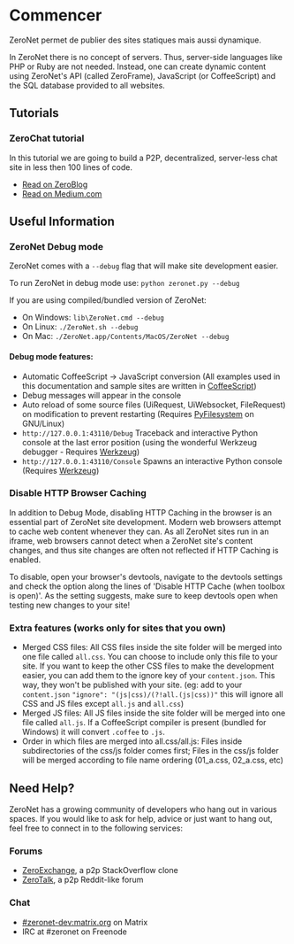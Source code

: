 # Commencer

ZeroNet permet de publier des sites statiques mais aussi dynamique.

In ZeroNet there is no concept of servers. Thus, server-side languages like PHP or Ruby are not needed. Instead, one can create dynamic content using ZeroNet's API (called ZeroFrame), JavaScript (or CoffeeScript) and the SQL database provided to all websites.

## Tutorials

### ZeroChat tutorial

In this tutorial we are going to build a P2P, decentralized, server-less chat site in less then 100 lines of code.

* [Read on ZeroBlog](http://127.0.0.1:43110/Blog.ZeroNetwork.bit/?Post:99:ZeroChat+tutorial)
* [Read on Medium.com](https://decentralize.today/decentralized-p2p-chat-in-100-lines-of-code-d6e496034cd4)

## Useful Information

### ZeroNet Debug mode

ZeroNet comes with a `--debug` flag that will make site development easier.

To run ZeroNet in debug mode use: `python zeronet.py --debug`

If you are using compiled/bundled version of ZeroNet:

* On Windows: `lib\ZeroNet.cmd --debug`
* On Linux: `./ZeroNet.sh --debug`
* On Mac: `./ZeroNet.app/Contents/MacOS/ZeroNet --debug`

#### Debug mode features:

- Automatic CoffeeScript -> JavaScript conversion (All examples used in this documentation and sample sites are written in [CoffeeScript](http://coffeescript.org/))
- Debug messages will appear in the console
- Auto reload of some source files (UiRequest, UiWebsocket, FileRequest) on modification to prevent restarting (Requires [PyFilesystem](http://pyfilesystem.org/) on GNU/Linux)
- `http://127.0.0.1:43110/Debug` Traceback and interactive Python console at the last error position (using the wonderful Werkzeug debugger - Requires [Werkzeug](http://werkzeug.pocoo.org/))
- `http://127.0.0.1:43110/Console` Spawns an interactive Python console (Requires [Werkzeug](http://werkzeug.pocoo.org/))

### Disable HTTP Browser Caching

In addition to Debug Mode, disabling HTTP Caching in the browser is an essential part of ZeroNet site development. Modern web browsers attempt to cache web content whenever they can. As all ZeroNet sites run in an iframe, web browsers cannot detect when a ZeroNet site's content changes, and thus site changes are often not reflected if HTTP Caching is enabled.

To disable, open your browser's devtools, navigate to the devtools settings and check the option along the lines of 'Disable HTTP Cache (when toolbox is open)'. As the setting suggests, make sure to keep devtools open when testing new changes to your site!

### Extra features (works only for sites that you own)

 - Merged CSS files: All CSS files inside the site folder will be merged into one file called `all.css`. You can choose to include only this file to your site. If you want to keep the other CSS files to make the development easier, you can add them to the ignore key of your `content.json`. This way, they won't be published with your site. (eg: add to your `content.json` `"ignore": "(js|css)/(?!all.(js|css))"` this will ignore all CSS and JS files except `all.js` and `all.css`)
 - Merged JS files: All JS files inside the site folder will be merged into one file called `all.js`. If a CoffeeScript compiler is present (bundled for Windows) it will convert `.coffee` to `.js`.
 - Order in which files are merged into all.css/all.js: Files inside subdirectories of the css/js folder comes first; Files in the css/js folder will be merged according to file name ordering (01_a.css, 02_a.css, etc)

## Need Help?

ZeroNet has a growing community of developers who hang out in various spaces. If you would like to ask for help, advice or just want to hang out, feel free to connect in to the following services:

### Forums

* [ZeroExchange](http://127.0.0.1:43110/zeroexchange.bit/), a p2p StackOverflow clone
* [ZeroTalk](http://127.0.0.1:43110/Talk.ZeroNetwork.bit/), a p2p Reddit-like forum

### Chat

* [#zeronet-dev:matrix.org](https://riot.im/app/#/room/#zeronet-dev:matrix.org) on Matrix
* IRC at #zeronet on Freenode
